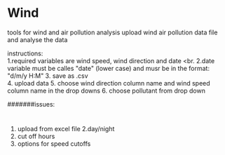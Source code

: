 Wind
====

tools for wind and air pollution analysis
upload wind air pollution data file and analyse the data

instructions:<br>
1.required variables are wind speed, wind direction and date <br.
2.date variable must be calles "date" (lower case) and musr be in the format: "d/m/y H:M"
3. save as .csv<br>
4. upload data
5. choose wind direction column name and wind speed column name in the drop downs
6. choose pollutant from drop down

#######issues:
#
1. upload from excel file
2.day/night
3. cut off hours
4. options for speed cutoffs

